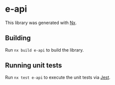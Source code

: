 # e-api

This library was generated with [Nx](https://nx.dev).

## Building

Run `nx build e-api` to build the library.

## Running unit tests

Run `nx test e-api` to execute the unit tests via [Jest](https://jestjs.io).
